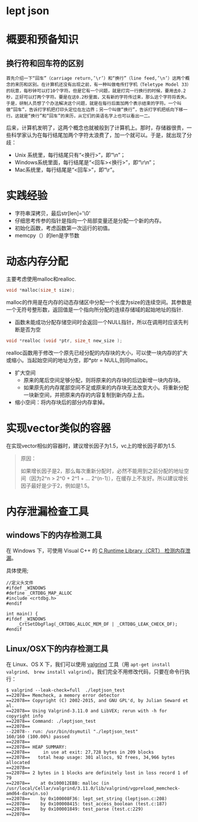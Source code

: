 # lept json

# 概要和预备知识

## 换行符和回车符的区别

 	首先介绍一下“回车”（carriage return,’\r’）和“换行”（line feed,’\n’）这两个概念的来历和区别。在计算机还没有出现之前，有一种叫做电传打字机（Teletype Model 33）的玩意，每秒钟可以打10个字符。但是它有一个问题，就是打完一行换行的时候，要用去0.2秒，正好可以打两个字符。要是在这0.2秒里面，又有新的字符传过来，那么这个字符将丢失。于是，研制人员想了个办法解决这个问题，就是在每行后面加两个表示结束的字符。一个叫做“回车”，告诉打字机把打印头定位在左边界；另一个叫做“换行”，告诉打字机把纸向下移一行。这就是“换行”和“回车”的来历，从它们的英语名字上也可以看出一二。 

​	后来，计算机发明了，这两个概念也就被般到了计算机上。那时，存储器很贵，一些科学家认为在每行结尾加两个字符太浪费了，加一个就可以。于是，就出现了分歧：

- Unix 系统里，每行结尾只有“<换行>”，即“\n”；
- Windows系统里面，每行结尾是“<回车><换行>”，即“\r\n”；
- Mac系统里，每行结尾是“<回车>”，即“\r”。



# 实践经验

- 字符串深拷贝，最后str[len]='\0'
- 仔细思考传参的指针是指向一个局部变量还是分配一个新的内存。
- 初始化函数，考虑函数第一次运行的初值。
- memcpy（）的len是字节数



# 动态内存分配

主要考虑使用malloc和realloc.

```c++
void *malloc(size_t size);
```

malloc的作用是在内存的动态存储区中分配一个长度为size的连续空间。其参数是一个无符号整形数，返回值是一个指向所分配的连续存储域的起始地址的指针.

- 函数未能成功分配存储空间时会返回一个NULL指针，所以在调用时应该先判断是否为空

```c++
void *realloc (void *ptr, size_t new_size );
```

realloc函数用于修改一个原先已经分配的内存块的大小，可以使一块内存的扩大或缩小。当起始空间的地址为空，即*ptr = NULL,则同malloc。

- 扩大空间
  - 原来的尾后空间足够分配，则将原来的内存块的后边新增一块内存块。
  - 如果原先的内存尾部空间不足或原来的内存块无法改变大小。将重新分配一块新空间，并把原来内存的内容复制到新内存上去。
- 缩小空间：将内存块后的部分内存拿掉。



# 实现vector类似的容器

在实现vector相似的容器时，建议增长因子为1.5，vc上的增长因子即为1.5.

> 原因：
>
> 如果增长因子是2，那么每次重新分配时，必然不能用到之前分配的地址空间（因为2^n > 2^0 + 2^1 + ... 2^(n-1)），在缓存上不友好。所以建议增长因子最好是少于2，例如是1.5。



# 内存泄漏检查工具



## windows下的内存检测工具

在 Windows 下，可使用 Visual C++ 的 [C Runtime Library（CRT） 检测内存泄漏](https://msdn.microsoft.com/zh-cn/library/x98tx3cf.aspx)。

具体使用;

```
//定义头文件
#ifdef _WINDOWS
#define _CRTDBG_MAP_ALLOC
#include <crtdbg.h>
#endif

int main() {
#ifdef _WINDOWS
    _CrtSetDbgFlag(_CRTDBG_ALLOC_MEM_DF | _CRTDBG_LEAK_CHECK_DF);
#endif
```



## Linux/OSX下的内存检测工具

在 Linux、OS X 下，我们可以使用 [valgrind](https://valgrind.org/) 工具（用 `apt-get install valgrind`、 `brew install valgrind`）。我们完全不用修改代码，只要在命令行执行：

```
$ valgrind --leak-check=full  ./leptjson_test
==22078== Memcheck, a memory error detector
==22078== Copyright (C) 2002-2015, and GNU GPL'd, by Julian Seward et al.
==22078== Using Valgrind-3.11.0 and LibVEX; rerun with -h for copyright info
==22078== Command: ./leptjson_test
==22078== 
--22078-- run: /usr/bin/dsymutil "./leptjson_test"
160/160 (100.00%) passed
==22078== 
==22078== HEAP SUMMARY:
==22078==     in use at exit: 27,728 bytes in 209 blocks
==22078==   total heap usage: 301 allocs, 92 frees, 34,966 bytes allocated
==22078== 
==22078== 2 bytes in 1 blocks are definitely lost in loss record 1 of 79
==22078==    at 0x100012EBB: malloc (in /usr/local/Cellar/valgrind/3.11.0/lib/valgrind/vgpreload_memcheck-amd64-darwin.so)
==22078==    by 0x100008F36: lept_set_string (leptjson.c:208)
==22078==    by 0x100008415: test_access_boolean (test.c:187)
==22078==    by 0x100001849: test_parse (test.c:229)
==22078==   
```

